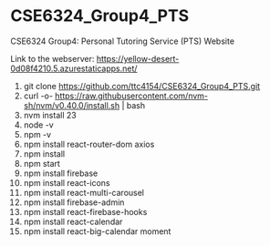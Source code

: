 # CSE6324_Group4_PTS
CSE6324 Group4: Personal Tutoring Service (PTS) Website

Link to the webserver: https://yellow-desert-0d08f4210.5.azurestaticapps.net/

1. git clone https://github.com/ttc4154/CSE6324_Group4_PTS.git
2. curl -o- https://raw.githubusercontent.com/nvm-sh/nvm/v0.40.0/install.sh | bash
3. nvm install 23
4. node -v
5. npm -v
6. npm install react-router-dom axios
7. npm install
8. npm start
9. npm install firebase
10. npm install react-icons
11. npm install react-multi-carousel
12. npm install firebase-admin
13. npm install react-firebase-hooks
14. npm install react-calendar
15. npm install react-big-calendar moment

